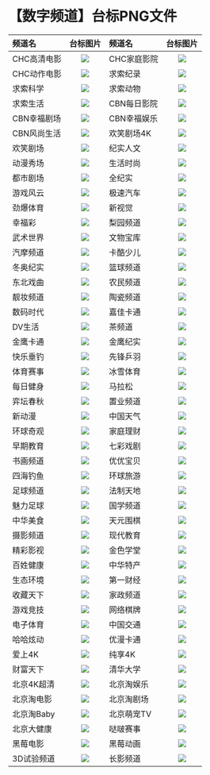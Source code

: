 # 【数字频道】台标PNG文件
|频道名|台标图片|频道名|台标图片|
|:---|:---:|:---|:---:|
|CHC高清电影|<img src="https://raw.githubusercontent.com/wanglindl/TVlogo/main/img/CHC1.png">|CHC家庭影院|<img src="https://raw.githubusercontent.com/wanglindl/TVlogo/main/img/CHC2.png">|
|CHC动作电影|<img src="https://raw.githubusercontent.com/wanglindl/TVlogo/main/img/CHC3.png">|求索纪录|<img src="https://raw.githubusercontent.com/wanglindl/TVlogo/main/img/Qiusuo1.png">|
|求索科学|<img src="https://raw.githubusercontent.com/wanglindl/TVlogo/main/img/Qiusuo2.png">|求索动物|<img src="https://raw.githubusercontent.com/wanglindl/TVlogo/main/img/Qiusuo3.png">|
|求索生活|<img src="https://raw.githubusercontent.com/wanglindl/TVlogo/main/img/Qiusuo4.png">|CBN每日影院|<img src="https://raw.githubusercontent.com/wanglindl/TVlogo/main/img/CBN1.png">|
|CBN幸福剧场|<img src="https://raw.githubusercontent.com/wanglindl/TVlogo/main/img/CBN2.png">|CBN幸福娱乐|<img src="https://raw.githubusercontent.com/wanglindl/TVlogo/main/img/CBN3.png">|
|CBN风尚生活|<img src="https://raw.githubusercontent.com/wanglindl/TVlogo/main/img/CBN4.png">|欢笑剧场4K|<img src="https://raw.githubusercontent.com/wanglindl/TVlogo/main/img/hxjc4k.png">|
|欢笑剧场|<img src="https://raw.githubusercontent.com/wanglindl/TVlogo/main/img/hxjchd.png">|纪实人文|<img src="https://raw.githubusercontent.com/wanglindl/TVlogo/main/img/jsrw.png">|
|动漫秀场|<img src="https://raw.githubusercontent.com/wanglindl/TVlogo/main/img/dmxc.png">|生活时尚|<img src="https://raw.githubusercontent.com/wanglindl/TVlogo/main/img/shss.png">|
|都市剧场|<img src="https://raw.githubusercontent.com/wanglindl/TVlogo/main/img/dsjc.png">|全纪实|<img src="https://raw.githubusercontent.com/wanglindl/TVlogo/main/img/qjs.png">|
|游戏风云|<img src="https://raw.githubusercontent.com/wanglindl/TVlogo/main/img/yxfy.png">|极速汽车|<img src="https://raw.githubusercontent.com/wanglindl/TVlogo/main/img/jsqc.png">|
|劲爆体育|<img src="https://raw.githubusercontent.com/wanglindl/TVlogo/main/img/jbty.png">|新视觉|<img src="https://raw.githubusercontent.com/wanglindl/TVlogo/main/img/xsj.png">|
|幸福彩|<img src="https://raw.githubusercontent.com/wanglindl/TVlogo/main/img/xfc.png">|梨园频道|<img src="https://raw.githubusercontent.com/wanglindl/TVlogo/main/img/lypd.png">|
|武术世界|<img src="https://raw.githubusercontent.com/wanglindl/TVlogo/main/img/wssj.png">|文物宝库|<img src="https://raw.githubusercontent.com/wanglindl/TVlogo/main/img/wwbk.png">|
|汽摩频道|<img src="https://raw.githubusercontent.com/wanglindl/TVlogo/main/img/qmpd.png">|卡酷少儿|<img src="https://raw.githubusercontent.com/wanglindl/TVlogo/main/img/kakushaoer.png">|
|冬奥纪实|<img src="https://raw.githubusercontent.com/wanglindl/TVlogo/main/img/dajs.png">|篮球频道|<img src="https://raw.githubusercontent.com/wanglindl/TVlogo/main/img/lqpd.png">|
|东北戏曲|<img src="https://raw.githubusercontent.com/wanglindl/TVlogo/main/img/dbxq.png">|农民频道|<img src="https://raw.githubusercontent.com/wanglindl/TVlogo/main/img/nmpd.png">|
|靓妆频道|<img src="https://raw.githubusercontent.com/wanglindl/TVlogo/main/img/liangzhuang.png">|陶瓷频道|<img src="https://raw.githubusercontent.com/wanglindl/TVlogo/main/img/tcpd.png">|
|数码时代|<img src="https://raw.githubusercontent.com/wanglindl/TVlogo/main/img/smsd.png">|嘉佳卡通|<img src="https://raw.githubusercontent.com/wanglindl/TVlogo/main/img/jjkt.png">|
|DV生活|<img src="https://raw.githubusercontent.com/wanglindl/TVlogo/main/img/dvsh.png">|茶频道|<img src="https://raw.githubusercontent.com/wanglindl/TVlogo/main/img/chapd.png">|
|金鹰卡通|<img src="https://raw.githubusercontent.com/wanglindl/TVlogo/main/img/jykt.png">|金鹰纪实|<img src="https://raw.githubusercontent.com/wanglindl/TVlogo/main/img/jyjs.png">|
|快乐垂钓|<img src="https://raw.githubusercontent.com/wanglindl/TVlogo/main/img/klcd.png">|先锋乒羽|<img src="https://raw.githubusercontent.com/wanglindl/TVlogo/main/img/xfpy.png">|
|体育赛事|<img src="https://raw.githubusercontent.com/wanglindl/TVlogo/main/img/tyss.png">|冰雪体育|<img src="https://raw.githubusercontent.com/wanglindl/TVlogo/main/img/bxty.png">|
|每日健身|<img src="https://raw.githubusercontent.com/wanglindl/TVlogo/main/img/mrjs.png">|马拉松|<img src="https://raw.githubusercontent.com/wanglindl/TVlogo/main/img/malasong.png">|
|弈坛春秋|<img src="https://raw.githubusercontent.com/wanglindl/TVlogo/main/img/ytcq.png">|置业频道|<img src="https://raw.githubusercontent.com/wanglindl/TVlogo/main/img/zypd.png">|
|新动漫|<img src="https://raw.githubusercontent.com/wanglindl/TVlogo/main/img/xindm.png">|中国天气|<img src="https://raw.githubusercontent.com/wanglindl/TVlogo/main/img/zgtq.png">|
|环球奇观|<img src="https://raw.githubusercontent.com/wanglindl/TVlogo/main/img/hyqg.png">|家庭理财|<img src="https://raw.githubusercontent.com/wanglindl/TVlogo/main/img/jtlc.png">|
|早期教育|<img src="https://raw.githubusercontent.com/wanglindl/TVlogo/main/img/zqjy.png">|七彩戏剧|<img src="https://raw.githubusercontent.com/wanglindl/TVlogo/main/img/qcxj.png">|
|书画频道|<img src="https://raw.githubusercontent.com/wanglindl/TVlogo/main/img/shpd.png">|优优宝贝|<img src="https://raw.githubusercontent.com/wanglindl/TVlogo/main/img/yybb.png">|
|四海钓鱼|<img src="https://raw.githubusercontent.com/wanglindl/TVlogo/main/img/shdy.png">|环球旅游|<img src="https://raw.githubusercontent.com/wanglindl/TVlogo/main/img/hqly.png">|
|足球频道|<img src="https://raw.githubusercontent.com/wanglindl/TVlogo/main/img/zqpd.png">|法制天地|<img src="https://raw.githubusercontent.com/wanglindl/TVlogo/main/img/fztd.png">|
|魅力足球|<img src="https://raw.githubusercontent.com/wanglindl/TVlogo/main/img/mlzq.png">|国学频道|<img src="https://raw.githubusercontent.com/wanglindl/TVlogo/main/img/gxpd.png">|
|中华美食|<img src="https://raw.githubusercontent.com/wanglindl/TVlogo/main/img/zhms.png">|天元围棋|<img src="https://raw.githubusercontent.com/wanglindl/TVlogo/main/img/tywq.png">|
|摄影频道|<img src="https://raw.githubusercontent.com/wanglindl/TVlogo/main/img/sypd.png">|现代教育|<img src="https://raw.githubusercontent.com/wanglindl/TVlogo/main/img/xdjy.png">|
|精彩影视|<img src="https://raw.githubusercontent.com/wanglindl/TVlogo/main/img/jcys.png">|金色学堂|<img src="https://raw.githubusercontent.com/wanglindl/TVlogo/main/img/jsxt.png">|
|百姓健康|<img src="https://raw.githubusercontent.com/wanglindl/TVlogo/main/img/bxjk.png">|中华特产|<img src="https://raw.githubusercontent.com/wanglindl/TVlogo/main/img/zhtc.png">|
|生态环境|<img src="https://raw.githubusercontent.com/wanglindl/TVlogo/main/img/sthj.png">|第一财经|<img src="https://raw.githubusercontent.com/wanglindl/TVlogo/main/img/dycj.png">|
|收藏天下|<img src="https://raw.githubusercontent.com/wanglindl/TVlogo/main/img/sctx.png">|家政频道|<img src="https://raw.githubusercontent.com/wanglindl/TVlogo/main/img/jzpd.png">|
|游戏竞技|<img src="https://raw.githubusercontent.com/wanglindl/TVlogo/main/img/yxjj.png">|网络棋牌|<img src="https://raw.githubusercontent.com/wanglindl/TVlogo/main/img/wlqp.png">|
|电子体育|<img src="https://raw.githubusercontent.com/wanglindl/TVlogo/main/img/dzty.png">|中国交通|<img src="https://raw.githubusercontent.com/wanglindl/TVlogo/main/img/zgjt.png">|
|哈哈炫动|<img src="https://raw.githubusercontent.com/wanglindl/TVlogo/main/img/hhxd.png">|优漫卡通|<img src="https://raw.githubusercontent.com/wanglindl/TVlogo/main/img/ymkt.png">|
|爱上4K|<img src="https://raw.githubusercontent.com/wanglindl/TVlogo/main/img/ah4k.png">|纯享4K|<img src="https://raw.githubusercontent.com/wanglindl/TVlogo/main/img/cx4k.png">|
|财富天下|<img src="https://raw.githubusercontent.com/wanglindl/TVlogo/main/img/cftx.png">|清华大学|<img src="https://raw.githubusercontent.com/wanglindl/TVlogo/main/img/qhdx.png">|
|北京4K超清|<img src="https://raw.githubusercontent.com/wanglindl/TVlogo/main/img/bj4kcq.png">|北京淘娱乐|<img src="https://raw.githubusercontent.com/wanglindl/TVlogo/main/img/bjtyl.png">|
|北京淘电影|<img src="https://raw.githubusercontent.com/wanglindl/TVlogo/main/img/bjtdy.png">|北京淘剧场|<img src="https://raw.githubusercontent.com/wanglindl/TVlogo/main/img/bjtjc.png">|
|北京淘Baby|<img src="https://raw.githubusercontent.com/wanglindl/TVlogo/main/img/bjtbb.png">|北京萌宠TV|<img src="https://raw.githubusercontent.com/wanglindl/TVlogo/main/img/bjmctv.png">|
|北京大健康|<img src="https://raw.githubusercontent.com/wanglindl/TVlogo/main/img/bjdjk.png">|哒啵赛事|<img src="https://raw.githubusercontent.com/wanglindl/TVlogo/main/img/dbss.png">|
|黑莓电影|<img src="https://raw.githubusercontent.com/wanglindl/TVlogo/main/img/hmdy.png">|黑莓动画|<img src="https://raw.githubusercontent.com/wanglindl/TVlogo/main/img/hmdh.png">|
|3D试验频道|<img src="https://raw.githubusercontent.com/wanglindl/TVlogo/main/img/sz3dsypd.png">|长影频道|<img src="https://raw.githubusercontent.com/wanglindl/TVlogo/main/img/cypd.png">|

